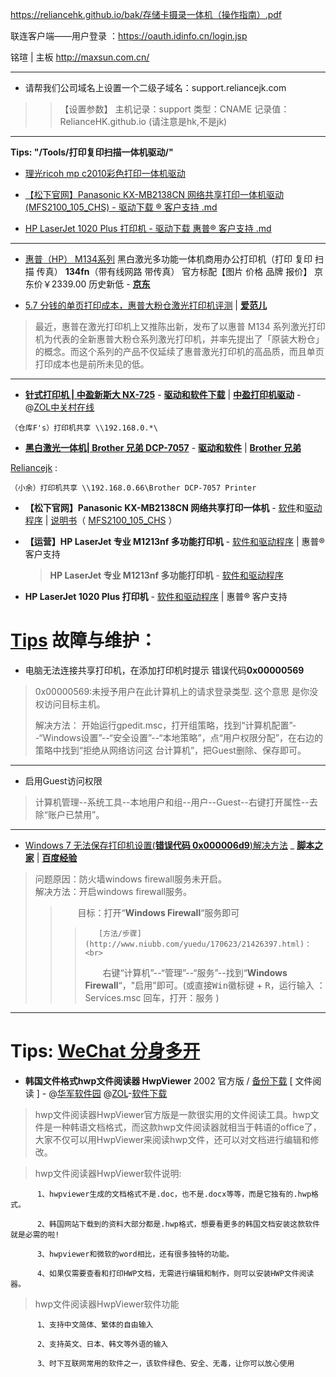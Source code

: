 

https://reliancehk.github.io/bak/存储卡摄录一体机（操作指南）.pdf

联连客户端——用户登录 ：https://oauth.idinfo.cn/login.jsp

铭瑄 | 主板 http://maxsun.com.cn/

<hr>

- 请帮我们公司域名上设置一个二级子域名：support.reliancejk.com

>> 【设置参数】 主机记录：support  类型：CNAME  记录值：RelianceHK.github.io (请注意是hk,不是jk)

<hr>

**Tips: "/Tools/打印复印扫描一体机驱动/"**

- [理光ricoh mp c2010彩色打印一体机驱动](https://github.com/taoste/Hello-World/blob/master/Tools/打印复印扫描一体机驱动/理光ricoh%20mp%20c2010彩色打印一体机驱动)

- [【松下官网】Panasonic KX-MB2138CN 网络共享打印一体机驱动(MFS2100_105_CHS) - 驱动下载 ® 客户支持 .md](https://github.com/taoste/Hello-World/blob/master/Tools/打印复印扫描一体机驱动/【松下官网】Panasonic%20KX-MB2138CN%20网络共享打印一体机驱动(MFS2100_105_CHS)%20-%20驱动下载%20%20®%20客户支持%20.md)

- [HP LaserJet 1020 Plus 打印机 - 驱动下载 惠普® 客户支持 .md](https://github.com/taoste/Hello-World/blob/master/Tools/打印复印扫描一体机驱动/HP%20LaserJet%201020%20Plus%20打印机%20-%20驱动下载%20%20惠普®%20客户支持%20.md)

<hr>

- [惠普（HP） M134系列](https://item.jd.com/14607509032.html) 黑白激光多功能一体机商用办公打印机（打印 复印 扫描 传真） **134fn**（带有线网路 带传真） 官方标配【图片 价格 品牌 报价】 京东价￥2339.00 历史新低 - [**京东**](https://www.jd.com/)

- [5.7 分钱的单页打印成本，惠普大粉仓激光打印机评测](https://www.ifanr.com/1068089) | [**爱范儿**](https://www.ifanr.com/)         

> 最近，惠普在激光打印机上又推陈出新，发布了以惠普 M134 系列激光打印机为代表的全新惠普大粉仓系列激光打印机，并率先提出了「原装大粉仓」的概念。而这个系列的产品不仅延续了惠普激光打印机的高品质，而且单页打印成本也是前所未见的低。

<hr>

- [**针式打印机 | 中盈新斯大 NX-725**](http://driver.zol.com.cn/down/460172_6_9_dxxz.shtml?origin=y) - [**驱动和软件下载**](http://driver.zol.com.cn/down/460172_6_9_gwxz1.shtml?origin=y) | [**中盈打印机驱动**](http://driver.zol.com.cn/print_drivers/35196_page_1.html) - @[ZOL中关村在线](http://driver.zol.com.cn/detail/47/460172.shtml)
```
（仓库F's）打印机共享 \\192.168.0.*\
```
- [**黑白激光一体机| Brother 兄弟 DCP-7057**](https://www.brother.cn/printer/fb/dcp-7057) - [**驱动和软件**](http://www.95105369.com/Web/DownloadDisp.aspx?852a5a9a282e83a5b831336d05016c732a39722578c354fb535d96d099ae2040) | [**Brother 兄弟**](https://www.brother.cn/)  

[Reliancejk](https://github.com/RelianceHK/RelianceHK.github.io/tree/master/bak) :
```
（小余）打印机共享 \\192.168.0.66\Brother DCP-7057 Printer
```

- **【松下官网】Panasonic KX-MB2138CN 网络共享打印一体机** - [软件](http://prosystem.panasonic.cn/inc/download.ashx?n=/upload/bangong/1/KX-MB2138CN/KX-MB2138CN%20Windows%E9%A9%B1%E5%8A%A8.zip)和[驱动程序](http://prosystem.panasonic.cn/OA/download.html?act=search) | [说明书](http://prosystem.panasonic.cn/inc/download.ashx?n=/upload/bangong/1/KX-MB2138CN/KX-MB2138CN%20%E4%BD%BF%E7%94%A8%E8%AF%B4%E6%98%8E%E4%B9%A6.pdf)（ [MFS2100_105_CHS](http://panasonic.cn/support/download/manual/files/201511/MFS2100_105_CHS.zip) ）

- **【运营】HP LaserJet 专业 M1213nf 多功能打印机** - [软件和驱动程序](https://support.hp.com/cn-zh/drivers/selfservice/HP-LaserJet-M1200-Multifunction-Printer-series/5071505/model/4075454) | 惠普®客户支持 
  > **HP LaserJet 专业 M1213nf 多功能打印机** - [软件和驱动程序](http://support.hp.com/cn-zh/product/HP-LaserJet-M1200-Multifunction-Printer-series/5071505/model/4075454/drivers)
 
- **HP LaserJet 1020 Plus 打印机** - [软件和驱动程序](https://support.hp.com/cn-zh-hans/drivers/selfservice/HP-LaserJet-1000-Printer-series/439423/model/3329726) | 惠普® 客户支持 

# [Tips](https://github.com/taoste/taoste.github.io/issues/10) 故障与维护：

- 电脑无法连接共享打印机，在添加打印机时提示 错误代码**0x00000569** 

> 0x00000569:未授予用户在此计算机上的请求登录类型. 这个意思 是你没权访问目标主机。
> 
> 解决方法：
> 开始运行gpedit.msc，打开组策略，找到“计算机配置”--“Windows设置”--“安全设置”--“本地策略”，点“用户权限分配”，在右边的策略中找到“拒绝从网络访问这 台计算机”，把Guest删除、保存即可。

--------------------------------------------------------------------------

- 启用Guest访问权限 
> 计算机管理--系统工具--本地用户和组--用户--Guest--右键打开属性--去除“账户已禁用”。

--------------------------------------------------------------------------

- [Windows 7 无法保存打印机设置(**错误代码 0x000006d9**)解决方法](http://www.jb51.net/os/windows/77770.html) _ [**脚本之家**](http://www.jb51.net/) | [**百度经验**](https://jingyan.baidu.com/article/380abd0a4cd01d1d90192c0e.html)
> 问题原因：防火墙windows firewall服务未开启。<br>
> 解决方法：开启windows firewall服务。
> 
>> 　　目标：打开“**Windows Firewall**“服务即可
>>>        [方法/步骤](http://www.niubb.com/yuedu/170623/21426397.html)：<br>
>>> 　　右键“计算机”--“管理”--“服务”--找到“**Windows Firewall**“，"启用"即可。(或直接<kbd>Win徽标键</kbd> + <kbd>R</kbd>，运行输入 ：Services.msc 回车，打开：服务 )

--------------------------------------------------------------------------

# Tips: [WeChat 分身多开](https://github.com/taoste/Hello-World/blob/master/Tools/Wechat/ReadMe.md)

- **韩国文件格式hwp文件阅读器 HwpViewer** 2002 官方版 / [备份下载](https://github.com/RelianceHK/RelianceHK.github.io/raw/master/bak/%E9%9F%A9%E5%9B%BD%E6%96%87%E4%BB%B6%E6%A0%BC%E5%BC%8Fhwp%E6%96%87%E4%BB%B6%E9%98%85%E8%AF%BB%E5%99%A8%20HwpViewer.zip) [ 文件阅读 ] - @[华军软件园](https://www.onlinedown.net/soft/634224.htm)  @[ZOL](http://xiazai.zol.com.cn/detail/47/464754.shtml)-[软件下载](http://down10.zol.com.cn/20190311/464754.zip) 

> hwp文件阅读器HwpViewer官方版是一款很实用的文件阅读工具。hwp文件是一种韩语文档格式，而这款hwp文件阅读器就相当于韩语的office了，大家不仅可以用HwpViewer来阅读hwp文件，还可以对文档进行编辑和修改。 

> hwp文件阅读器HwpViewer软件说明:
```
      1、hwpviewer生成的文档格式不是.doc，也不是.docx等等，而是它独有的.hwp格式。

      2、韩国网站下载到的资料大部分都是.hwp格式，想要看更多的韩国文档安装这款软件就是必需的啦!

      3、hwpviewer和微软的word相比，还有很多独特的功能。

      4、如果仅需要查看和打印HWP文档，无需进行编辑和制作，则可以安装HWP文件阅读器。
```
> hwp文件阅读器HwpViewer软件功能
```
      1、支持中文简体、繁体的自由输入

      2、支持英文、日本、韩文等外语的输入

      3、时下互联网常用的软件之一，该软件绿色、安全、无毒，让你可以放心使用 
```
